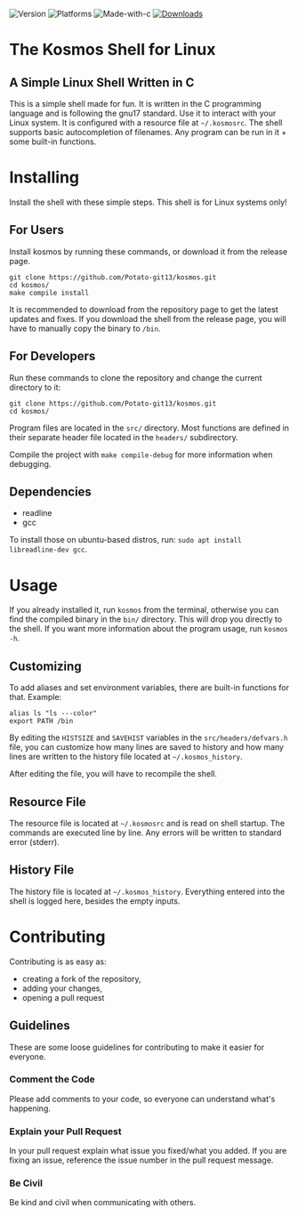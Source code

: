![Version](https://img.shields.io/github/v/release/Potato-git13/kosmos?include_prereleases)
![Platforms](https://img.shields.io/badge/platforms-linux-brightgreen)
![Made-with-c](https://img.shields.io/badge/made%20with-C-red)
[![Downloads](https://img.shields.io/github/downloads/potato-git13/kosmos/total.svg?maxAge=2592001)](https://github.com/potato-git13/kosmos/releases/)

# The Kosmos Shell for Linux

## A Simple Linux Shell Written in C

This is a simple shell made for fun. It is written in the C programming language and is following the gnu17 standard. Use it to interact with your Linux system. It is configured with a resource file at ```~/.kosmosrc```. The shell supports basic autocompletion of filenames. Any program can be run in it + some built-in functions.

# Installing

Install the shell with these simple steps. This shell is for Linux systems only!
## For Users

Install kosmos by running these commands, or download it from the release page.
```
git clone https://github.com/Potato-git13/kosmos.git
cd kosmos/
make compile install
```
It is recommended to download from the repository page to get the latest updates and fixes. If you download the shell from the release page, you will have to manually copy the binary to ```/bin```.

## For Developers

Run these commands to clone the repository and change the current directory to it:
```
git clone https://github.com/Potato-git13/kosmos.git
cd kosmos/
```
Program files are located in the ```src/``` directory. Most functions are defined in their separate header file located in the ```headers/``` subdirectory.

Compile the project with ```make compile-debug``` for more information when debugging.

## Dependencies

- readline
- gcc

To install those on ubuntu-based distros, run: ```sudo apt install libreadline-dev gcc```.

# Usage

If you already installed it, run ```kosmos``` from the terminal, otherwise you can find the compiled binary in the ```bin/``` directory. This will drop you directly to the shell. If you want more information about the program usage, run ```kosmos -h```.

## Customizing

To add aliases and set environment variables, there are built-in functions for that. Example:

```
alias ls "ls ---color"
export PATH /bin
```

By editing the ```HISTSIZE``` and ```SAVEHIST``` variables in the ```src/headers/defvars.h``` file, you can customize how many lines are saved to history and how many lines are written to the history file located at ```~/.kosmos_history```.

After editing the file, you will have to recompile the shell.

## Resource File

The resource file is located at ```~/.kosmosrc``` and is read on shell startup. The commands are executed line by line. Any errors will be written to standard error (stderr).

## History File

The history file is located at ```~/.kosmos_history```. Everything entered into the shell is logged here, besides the empty inputs.

# Contributing

Contributing is as easy as:
- creating a fork of the repository,
- adding your changes,
- opening a pull request

## Guidelines

These are some loose guidelines for contributing to make it easier for everyone.

### Comment the Code

Please add comments to your code, so everyone can understand what's happening.

### Explain your Pull Request

In your pull request explain what issue you fixed/what you added. If you are fixing an issue, reference the issue number in the pull request message.

### Be Civil

Be kind and civil when communicating with others.